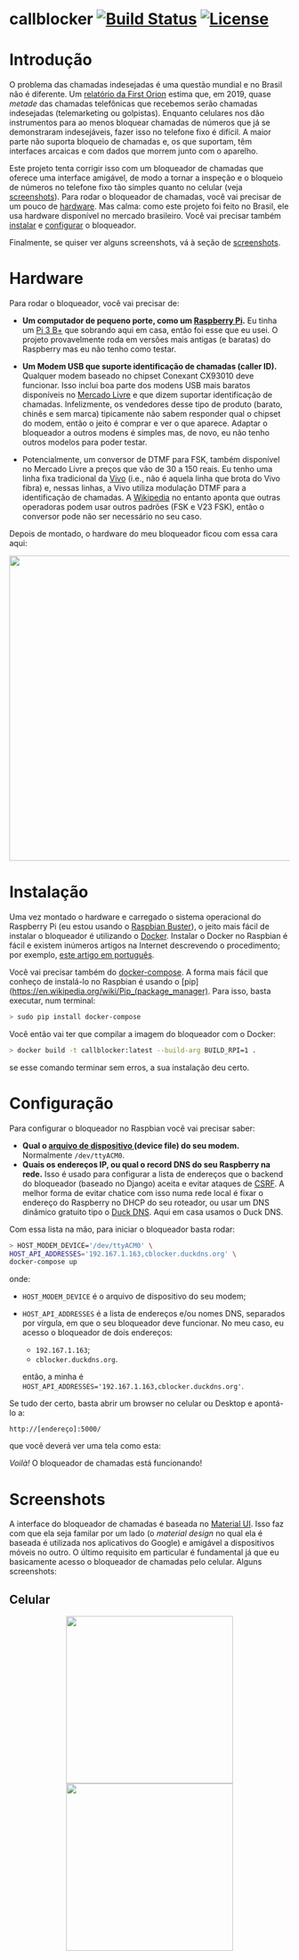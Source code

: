 callblocker [![Build Status](https://api.travis-ci.org/gmega/callblocker.svg?branch=master)](https://travis-ci.org/gmega/callblocker) [![License](https://img.shields.io/badge/License-BSD%203--Clause-blue.svg)](https://opensource.org/licenses/BSD-3-Clause) 
===========

Introdução
==========

O problema das chamadas indesejadas é uma questão mundial e no Brasil não é diferente. Um [relatório da First Orion](
https://firstorion.com/nearly-50-of-u-s-mobile-traffic-will-be-scam-calls-by-2019/) estima que, em 2019, quase _metade_
das chamadas telefônicas que recebemos serão chamadas indesejadas (telemarketing ou golpistas). Enquanto celulares nos 
dão instrumentos para ao menos bloquear chamadas de números que já se demonstraram indesejáveis, fazer isso no telefone
fixo é difícil. A maior parte não suporta bloqueio de chamadas e, os que suportam, têm interfaces arcaicas e com dados
que morrem junto com o aparelho. 

Este projeto tenta corrigir isso com um bloqueador de chamadas que oferece uma interface amigável, de modo
a tornar a inspeção e o bloqueio de números no telefone fixo tão simples quanto no celular (veja [screenshots](#screenshots)). 
Para rodar o bloqueador de chamadas, você vai precisar de um pouco de [hardware](#hardware). Mas calma: como este projeto 
foi feito no Brasil, ele usa hardware disponível no mercado brasileiro. Você vai precisar também [instalar](#instalação) e 
[configurar](#configuração) o bloqueador.

Finalmente, se quiser ver alguns screenshots, vá à seção de [screenshots](). 

Hardware
========
Para rodar o bloqueador, você vai precisar de:

* **Um computador de pequeno porte, como um [Raspberry Pi](https://www.raspberrypi.org/).** Eu tinha 
  um [Pi 3 B+](https://www.raspberrypi.org/products/raspberry-pi-3-model-b-plus/) 
  que sobrando aqui em casa, então foi esse que eu usei. O projeto provavelmente roda em versões mais antigas (e baratas) 
  do Raspberry mas eu não tenho como testar. 
  
* **Um Modem USB que suporte identificação de chamadas (caller ID).** Qualquer modem baseado no chipset Conexant CX93010 deve funcionar. 
  Isso inclui boa parte dos modens USB mais baratos disponíveis no [Mercado Livre](https://www.mercadolivre.com.br/)
  e que dizem suportar identificação de chamadas. Infelizmente, os vendedores desse tipo 
  de produto (barato, chinês e sem marca) tipicamente não sabem responder qual o chipset do modem, então o jeito é 
  comprar e ver o que aparece. Adaptar o bloqueador a outros modens é simples mas, de novo, eu não tenho outros modelos 
  para poder testar.
    
* Potencialmente, um conversor de DTMF para FSK, também disponível no Mercado Livre a preços que vão de 30 a 150 reais.
  Eu tenho uma linha fixa tradicional da [Vivo](https://www.vivo.com.br) (i.e., não é aquela linha que brota do Vivo 
  fibra) e, nessas linhas, a Vivo utiliza modulação DTMF para a identificação de chamadas. A 
  [Wikipedia](https://en.wikipedia.org/wiki/Caller_ID) no entanto aponta que outras operadoras podem usar outros 
  padrões (FSK e V23 FSK), então o conversor pode não ser necessário no seu caso.
  
Depois de montado, o hardware do meu bloqueador ficou com essa cara aqui:

<div align="center">
  <img width="729" height="547" src="https://gmega.github.io/callblocker/img/hardware_assembly.jpg">
</div>

  
Instalação
==========

Uma vez montado o hardware e carregado o sistema operacional do Raspberry Pi (eu estou usando o 
[Raspbian Buster](https://www.raspberrypi.org/downloads/raspbian/)), o jeito mais fácil de instalar o bloqueador 
é utilizando o [Docker](https://www.docker.com/). Instalar o Docker no Raspbian é fácil e existem inúmeros artigos na 
Internet descrevendo o procedimento; por exemplo, [este artigo em português](https://www.filipeflop.com/).

Você vai precisar também do [docker-compose](https://docs.docker.com/compose/). A forma mais fácil que conheço de instalá-lo no 
 Raspbian é usando o [pip](https://en.wikipedia.org/wiki/Pip_(package_manager). Para isso, basta executar, num terminal:

```sh
> sudo pip install docker-compose
```

Você então vai ter que compilar a imagem do bloqueador com o Docker:

```sh
> docker build -t callblocker:latest --build-arg BUILD_RPI=1 .
```

se esse comando terminar sem erros, a sua instalação deu certo.

Configuração
============
Para configurar o bloqueador no Raspbian você vai precisar saber:

* **Qual o [arquivo de dispositivo ](https://pt.wikipedia.org/wiki/Arquivo_de_dispositivo) (device file) do seu modem.** Normalmente `/dev/ttyACM0`.
* **Quais os endereços IP, ou qual o record DNS do seu Raspberry na rede.** Isso é usado para configurar a lista de 
  endereços que o backend do bloqueador (baseado no Django) aceita e evitar ataques de 
  [CSRF](https://en.wikipedia.org/wiki/Cross-site_request_forgery). A melhor forma de evitar chatice com isso numa rede 
  local é fixar o endereço do Raspberry no DHCP do seu roteador, ou usar um DNS 
  dinâmico gratuito tipo o [Duck DNS](https://www.duckdns.org/). Aqui em casa usamos o Duck DNS.

Com essa lista na mão, para iniciar o bloqueador basta rodar:
```sh
> HOST_MODEM_DEVICE='/dev/ttyACM0' \
HOST_API_ADDRESSES='192.167.1.163,cblocker.duckdns.org' \
docker-compose up
``` 

onde:
* `HOST_MODEM_DEVICE` é o arquivo de dispositivo do seu modem;
* `HOST_API_ADDRESSES` é a lista de endereços e/ou nomes DNS, separados por vírgula, 
  em que o seu bloqueador deve funcionar. No meu caso, eu acesso o bloqueador de dois endereços:
  * `192.167.1.163`;
  * `cblocker.duckdns.org`. 
  
  então, a minha é `HOST_API_ADDRESSES='192.167.1.163,cblocker.duckdns.org'`.
  
Se tudo der certo, basta abrir um browser no celular ou Desktop e apontá-lo a:
 
 ```http://[endereço]:5000/```
 
 que você deverá ver uma tela como esta:
 
_Voilà!_ O bloqueador de chamadas está funcionando!
 
 Screenshots
 ===========
 
 A interface do bloqueador de chamadas é baseada no [Material UI](https://material-ui.com/). Isso faz com 
 que ela seja familar por um lado (o _material design_ no qual ela é baseada é utilizada nos aplicativos
 do Google) e amigável a dispositivos móveis no outro. O último requisito em particular é fundamental já 
 que eu basicamente acesso o bloqueador de chamadas pelo celular. Alguns screenshots:
 
 Celular
 -------
<div align="center">
  <img width="300" src="https://gmega.github.io/callblocker/img/recent_callers.png"/>  
  <img hspace="20" width="300" src="https://gmega.github.io/callblocker/img/phonebook.png"/>
</div>

  
 
 
